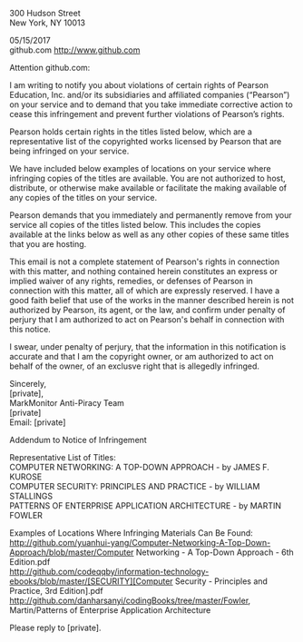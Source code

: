 300 Hudson Street  
New York, NY 10013  

05/15/2017  
github.com http://www.github.com  

Attention github.com:  

I am writing to notify you about violations of certain rights of Pearson Education, Inc. and/or its subsidiaries and affiliated companies (“Pearson”) on your service and to demand that you take immediate corrective action to cease this infringement and prevent further violations of Pearson’s rights.  

Pearson holds certain rights in the titles listed below, which are a representative list of the copyrighted works licensed by Pearson that are being infringed on your service.  

We have included below examples of locations on your service where infringing copies of the titles are available. You are not authorized to host, distribute, or otherwise make available or facilitate the making available of any copies of the titles on your service.  

Pearson demands that you immediately and permanently remove from your service all copies of the titles listed below. This includes the copies available at the links below as well as any other copies of these same titles that you are hosting.  

This email is not a complete statement of Pearson's rights in connection with this matter, and nothing contained herein constitutes an express or implied waiver of any rights, remedies, or defenses of Pearson in connection with this matter, all of which are expressly reserved. I have a good faith belief that use of the works in the manner described herein is not authorized by Pearson, its agent, or the law, and confirm under penalty of perjury that I am authorized to act on Pearson's behalf in connection with this notice.  

I swear, under penalty of perjury, that the information in this notification is accurate and that I am the copyright owner, or am authorized to act on behalf of the owner, of an exclusve right that is allegedly infringed. 

Sincerely,  
[private],  
MarkMonitor Anti-Piracy Team  
[private]  
Email: [private]  

Addendum to Notice of Infringement  

Representative List of Titles:  
COMPUTER NETWORKING: A TOP-DOWN APPROACH - by JAMES F. KUROSE  
COMPUTER SECURITY: PRINCIPLES AND PRACTICE - by WILLIAM STALLINGS  
PATTERNS OF ENTERPRISE APPLICATION ARCHITECTURE - by MARTIN FOWLER  

Examples of Locations Where Infringing Materials Can Be Found:  
http://github.com/yuanhui-yang/Computer-Networking-A-Top-Down-Approach/blob/master/Computer Networking - A Top-Down Approach - 6th Edition.pdf  
http://github.com/codeqqby/information-technology-ebooks/blob/master/[SECURITY][Computer Security - Principles and Practice, 3rd Edition].pdf  
http://github.com/danharsanyi/codingBooks/tree/master/Fowler, Martin/Patterns of Enterprise Application Architecture  

Please reply to [private].
